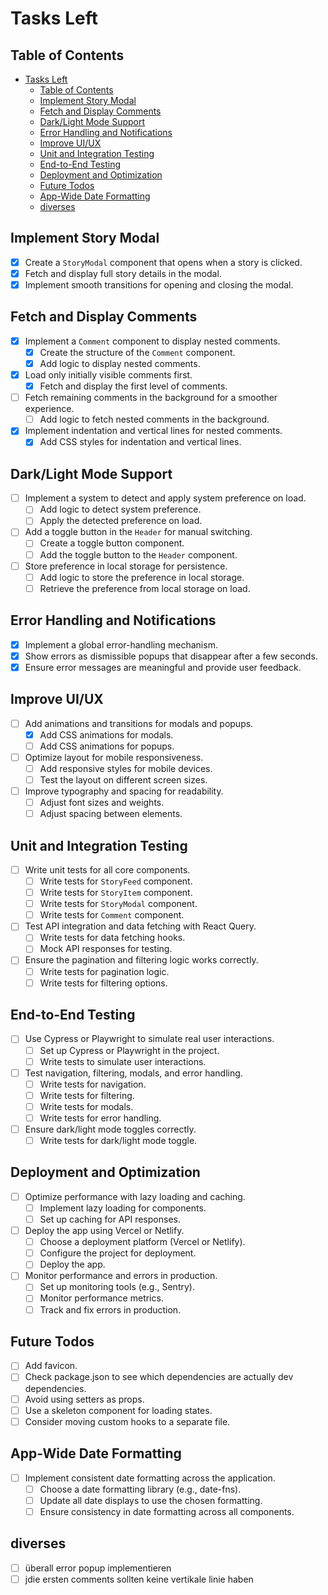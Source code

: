 # Tasks Left

## Table of Contents

- [Tasks Left](#tasks-left)
  - [Table of Contents](#table-of-contents)
  - [Implement Story Modal](#implement-story-modal)
  - [Fetch and Display Comments](#fetch-and-display-comments)
  - [Dark/Light Mode Support](#darklight-mode-support)
  - [Error Handling and Notifications](#error-handling-and-notifications)
  - [Improve UI/UX](#improve-uiux)
  - [Unit and Integration Testing](#unit-and-integration-testing)
  - [End-to-End Testing](#end-to-end-testing)
  - [Deployment and Optimization](#deployment-and-optimization)
  - [Future Todos](#future-todos)
  - [App-Wide Date Formatting](#app-wide-date-formatting)
  - [diverses](#diverses)

## Implement Story Modal

- [x] Create a `StoryModal` component that opens when a story is clicked.
- [x] Fetch and display full story details in the modal.
- [x] Implement smooth transitions for opening and closing the modal.

## Fetch and Display Comments

- [x] Implement a `Comment` component to display nested comments.
  - [x] Create the structure of the `Comment` component.
  - [x] Add logic to display nested comments.
- [x] Load only initially visible comments first.
  - [x] Fetch and display the first level of comments.
- [ ] Fetch remaining comments in the background for a smoother experience.
  - [ ] Add logic to fetch nested comments in the background.
- [x] Implement indentation and vertical lines for nested comments.
  - [x] Add CSS styles for indentation and vertical lines.

## Dark/Light Mode Support

- [ ] Implement a system to detect and apply system preference on load.
  - [ ] Add logic to detect system preference.
  - [ ] Apply the detected preference on load.
- [ ] Add a toggle button in the `Header` for manual switching.
  - [ ] Create a toggle button component.
  - [ ] Add the toggle button to the `Header` component.
- [ ] Store preference in local storage for persistence.
  - [ ] Add logic to store the preference in local storage.
  - [ ] Retrieve the preference from local storage on load.

## Error Handling and Notifications

- [x] Implement a global error-handling mechanism.
- [x] Show errors as dismissible popups that disappear after a few seconds.
- [x] Ensure error messages are meaningful and provide user feedback.

## Improve UI/UX

- [ ] Add animations and transitions for modals and popups.
  - [x] Add CSS animations for modals.
  - [ ] Add CSS animations for popups.
- [ ] Optimize layout for mobile responsiveness.
  - [ ] Add responsive styles for mobile devices.
  - [ ] Test the layout on different screen sizes.
- [ ] Improve typography and spacing for readability.
  - [ ] Adjust font sizes and weights.
  - [ ] Adjust spacing between elements.

## Unit and Integration Testing

- [ ] Write unit tests for all core components.
  - [ ] Write tests for `StoryFeed` component.
  - [ ] Write tests for `StoryItem` component.
  - [ ] Write tests for `StoryModal` component.
  - [ ] Write tests for `Comment` component.
- [ ] Test API integration and data fetching with React Query.
  - [ ] Write tests for data fetching hooks.
  - [ ] Mock API responses for testing.
- [ ] Ensure the pagination and filtering logic works correctly.
  - [ ] Write tests for pagination logic.
  - [ ] Write tests for filtering options.

## End-to-End Testing

- [ ] Use Cypress or Playwright to simulate real user interactions.
  - [ ] Set up Cypress or Playwright in the project.
  - [ ] Write tests to simulate user interactions.
- [ ] Test navigation, filtering, modals, and error handling.
  - [ ] Write tests for navigation.
  - [ ] Write tests for filtering.
  - [ ] Write tests for modals.
  - [ ] Write tests for error handling.
- [ ] Ensure dark/light mode toggles correctly.
  - [ ] Write tests for dark/light mode toggle.

## Deployment and Optimization

- [ ] Optimize performance with lazy loading and caching.
  - [ ] Implement lazy loading for components.
  - [ ] Set up caching for API responses.
- [ ] Deploy the app using Vercel or Netlify.
  - [ ] Choose a deployment platform (Vercel or Netlify).
  - [ ] Configure the project for deployment.
  - [ ] Deploy the app.
- [ ] Monitor performance and errors in production.
  - [ ] Set up monitoring tools (e.g., Sentry).
  - [ ] Monitor performance metrics.
  - [ ] Track and fix errors in production.

## Future Todos

- [ ] Add favicon.
- [ ] Check package.json to see which dependencies are actually dev dependencies.
- [ ] Avoid using setters as props.
- [ ] Use a skeleton component for loading states.
- [ ] Consider moving custom hooks to a separate file.

## App-Wide Date Formatting

- [ ] Implement consistent date formatting across the application.
  - [ ] Choose a date formatting library (e.g., date-fns).
  - [ ] Update all date displays to use the chosen formatting.
  - [ ] Ensure consistency in date formatting across all components.

## diverses

- [ ] überall error popup implementieren
- [ ] jdie ersten comments sollten keine vertikale linie haben